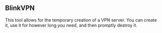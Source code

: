 ## BlinkVPN
This tool allows for the temporary creation of a VPN server. You can create it,
use it for however long you need, and then promptly destroy it.
